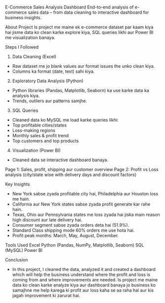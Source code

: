 E-Commerce Sales Analysis Dashboard
End-to-end analysis of e-commerce sales data – from data cleaning to interactive dashboard for business insights.

About Project
Is project me maine ek e-commerce dataset par kaam kiya hai jisme
data ko clean karke explore kiya, SQL queries likhi aur Power BI me visualization banaya.

Steps I Followed
1. Data Cleaning (Excel)
 * Raw dataset me jo blank values aur format issues the unko clean kiya.
 * Columns ka format (date, text) sahi kiya.

2. Exploratory Data Analysis (Python)
 * Python libraries (Pandas, Matplotlib, Seaborn) ka use karke data ka analysis kiya.
 * Trends, outliers aur patterns samjhe.

3. SQL Queries
 * Cleaned data ko MySQL me load karke queries likhi:
 * Top profitable cities/states
 *  Loss-making regions
 * Monthly sales & profit trend
 * Top customers and top products

4. Visualization (Power BI)
 * Cleaned data se interactive dashboard banaya.

   
Page 1: Sales, profit, shipping aur customer overview
Page 2: Profit vs Loss analysis (city/state wise with delivery days and discount factors)

Key Insights
 * New York sabse zyada profitable city hai, Philadelphia aur Houston loss me hain.
 * California aur New York states sabse zyada profit generate kar rahe hain.
 * Texas, Ohio aur Pennsylvania states me loss zyada hai jiska main reason high discount aur late delivery hai.
 * Consumer segment sabse zyada orders deta hai (51.9%).
 * Standard Class shipping mode 60% orders me use hota hai.
 * Profit peak months: March, May, August, December.

Tools Used
Excel
Python (Pandas, NumPy, Matplotlib, Seaborn)
SQL (MySQL)
Power BI

Conclusion
 * In this project, I cleaned the data, analyzed it and created a dashboard which will help the business understand where the profit and loss is coming from and where improvements are needed.
Is project me maine data ko clean karke analyze kiya aur dashboard banaya
jo business ko samajhne me help karega ki profit aur loss kaha se aa raha hai
aur kis jagah improvement ki zarurat hai.
